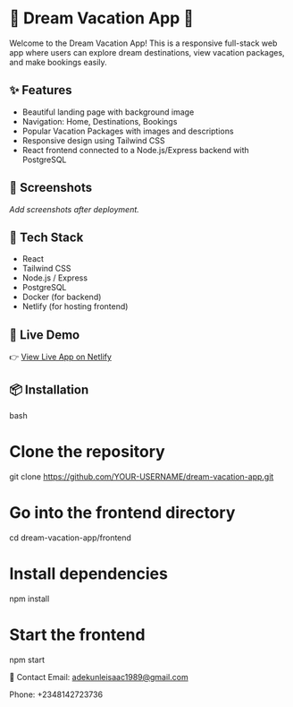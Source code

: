 # 🌴 Dream Vacation App 🛫

Welcome to the Dream Vacation App! This is a responsive full-stack web app where users can explore dream destinations, view vacation packages, and make bookings easily.

## ✨ Features

- Beautiful landing page with background image
- Navigation: Home, Destinations, Bookings
- Popular Vacation Packages with images and descriptions
- Responsive design using Tailwind CSS
- React frontend connected to a Node.js/Express backend with PostgreSQL

## 📸 Screenshots

_Add screenshots after deployment._

## 🔧 Tech Stack

- React
- Tailwind CSS
- Node.js / Express
- PostgreSQL
- Docker (for backend)
- Netlify (for hosting frontend)

## 🚀 Live Demo

👉 [View Live App on Netlify](#) <!-- You'll update this later -->

## 📦 Installation

bash
# Clone the repository
git clone https://github.com/YOUR-USERNAME/dream-vacation-app.git

# Go into the frontend directory
cd dream-vacation-app/frontend

# Install dependencies
npm install

# Start the frontend
npm start

🤝 Contact
Email: adekunleisaac1989@gmail.com

Phone: +2348142723736
